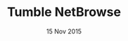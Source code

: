 ---
title: Tumble NetBrowse
summary: I made a Web Browser using Windows Forms
date: 15 Nov 2015
image: /uploads/projects/tn-browse.png
links:
- title: GitHub
  href: https://github.com/tumblegamer/Tumble-NetBrowse
experience:
  languages: [c#]
  libraries: [windows-forms]
  platforms: [windows]
  communities: [tumblenet]
---